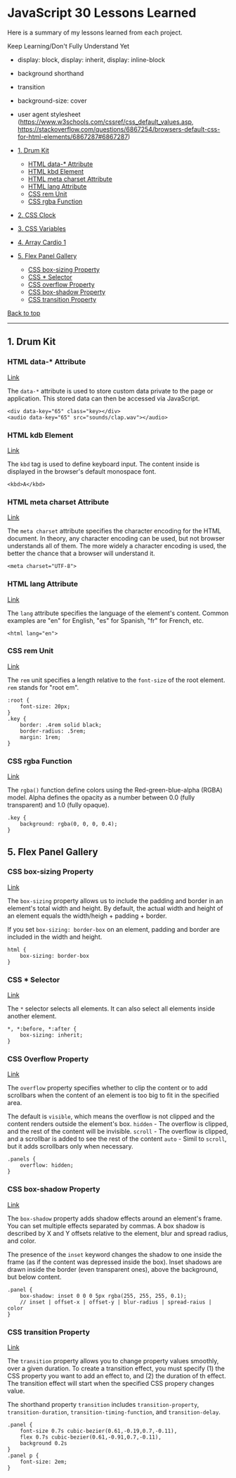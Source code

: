 # JavaScript 30 Lessons Learned

Here is a summary of my lessons learned from each project.

Keep Learning/Don't Fully Understand Yet
- display: block, display: inherit, display: inline-block
- background shorthand
- transition
- background-size: cover
- user agent stylesheet (https://www.w3schools.com/cssref/css_default_values.asp, https://stackoverflow.com/questions/6867254/browsers-default-css-for-html-elements/6867287#6867287)

- [1. Drum Kit](#1-drum-kit)
    - [HTML data-* Attribute](#html-data-attribute)
    - [HTML kbd Element](#html-kbd-element)
    - [HTML meta charset Attribute](#html-meta-charset-attribute)
    - [HTML lang Attribute](#html-lang-attribute)
    - [CSS rem Unit](#css-rem-unit)
    - [CSS rgba Function](#css-rgba-function)
- [2. CSS Clock](#css-clock)
- [3. CSS Variables](#css-variables)
- [4. Array Cardio 1](#array-cardio-1)
- [5. Flex Panel Gallery](#5-flex-panel-gallery)
    - [CSS box-sizing Property](#css-box-sizing-property)
    - [CSS * Selector](#css-*-selector)
    - [CSS overflow Property](#css-overflow-property)
    - [CSS box-shadow Property](#css-box-shadow-property)
    - [CSS transition Property](#css-transition-property)

[Back to top](#contents)
****************

## 1. Drum Kit

### HTML data-* Attribute

[Link](https://www.w3schools.com/tags/att_data-.asp)

The ```data-*``` attribute is used to store custom data private to the page or application. This stored data can then be accessed via JavaScript.

```
<div data-key="65" class="key></div>
<audio data-key="65" src="sounds/clap.wav"></audio>
```

### HTML kdb Element

[Link](https://www.w3schools.com/tags/tag_kbd.asp)

The ```kbd``` tag is used to define keyboard input. The content inside is displayed in the browser's default monospace font.

```
<kbd>A</kbd>
```

### HTML meta charset Attribute

[Link](https://www.w3schools.com/tags/att_meta_charset.asp)

The ```meta charset``` attribute specifies the character encoding for the HTML document. In theory, any character encoding can be used, but not browser understands all of them. The more widely a character encoding is used, the better the chance that a browser will understand it.

```
<meta charset="UTF-8">
```

### HTML lang Attribute

[Link](https://www.w3schools.com/tags/att_lang.asp)

The ```lang``` attribute specifies the language of the element's content. Common examples are "en" for English, "es" for Spanish, "fr" for French, etc.

```
<html lang="en">
```

### CSS rem Unit

[Link](https://www.w3schools.com/cssref/css_units.asp)

The ```rem``` unit specifies a length relative to the ```font-size``` of the root element. ```rem``` stands for "root em".

```
:root {
    font-size: 20px;
}
.key {
    border: .4rem solid black;
    border-radius: .5rem;
    margin: 1rem;
}
```

### CSS rgba Function

[Link](https://www.w3schools.com/cssref/func_rgba.asp)

The ```rgba()``` function define colors using the Red-green-blue-alpha (RGBA) model. Alpha defines the opacity as a number between 0.0 (fully transparent) and 1.0 (fully opaque).

```
.key {
    background: rgba(0, 0, 0, 0.4);
}
```

## 5. Flex Panel Gallery

### CSS box-sizing Property

[Link](https://www.w3schools.com/css/css3_box-sizing.asp)

The ```box-sizing``` property allows us to include the padding and border in an element's total width and height. By default, the actual width and height of an element equals the width/heigh + padding + border. 

If you set ```box-sizing: border-box``` on an element, padding and border are included in the width and height.

```
html {
    box-sizing: border-box
}
```

### CSS * Selector

[Link](https://www.w3schools.com/cssref/sel_all.asp)

The ```*``` selector selects all elements. It can also select all elements inside another element.

```
*, *:before, *:after {
    box-sizing: inherit;
}
```

### CSS Overflow Property

[Link](https://www.w3schools.com/css/css_overflow.asp)

The ```overflow``` property specifies whether to clip the content or to add scrollbars when the content of an element is too big to fit in the specified area. 

The default is ```visible```, which means the overflow is not clipped and the content renders outside the element's box.
```hidden``` - The overflow is clipped, and the rest of the content will be invisible.
```scroll``` - The overflow is clipped, and a scrollbar is added to see the rest of the content
```auto``` - Simil to ```scroll```, but it adds scrollbars only when necessary.

```
.panels {
    overflow: hidden;
}
```

### CSS box-shadow Property

[Link](https://developer.mozilla.org/en-US/docs/Web/CSS/box-shadow)

The ```box-shadow``` property adds shadow effects around an element's frame. You can set multiple effects separated by commas. A box shadow is described by X and Y offsets relative to the element, blur and spread radius, and color.

The presence of the ```inset``` keyword changes the shadow to one inside the frame (as if the content was depressed inside the box). Inset shadows are drawn inside the border (even transparent ones), above the background, but below content.

```
.panel {
    box-shadow: inset 0 0 0 5px rgba(255, 255, 255, 0.1);
    // inset | offset-x | offset-y | blur-radius | spread-raius | color
}
```

### CSS transition Property

[Link](https://www.w3schools.com/css/css3_transitions.asp)

The ```transition``` property allows you to change property values smoothly, over a given duration. To create a transition effect, you must specify (1) the CSS property you want to add an effect to, and (2) the duration of th effect. The transition effect will start when the specified CSS propery changes value.

The shorthand property ```transition``` includes ```transition-property```, ```transition-duration```, ```transition-timing-function```, and ```transition-delay```.

```
.panel {
    font-size 0.7s cubic-bezier(0.61,-0.19,0.7,-0.11),
    flex 0.7s cubic-bezier(0.61,-0.91,0.7,-0.11),
    background 0.2s
}
.panel p {
    font-size: 2em;
}
```
